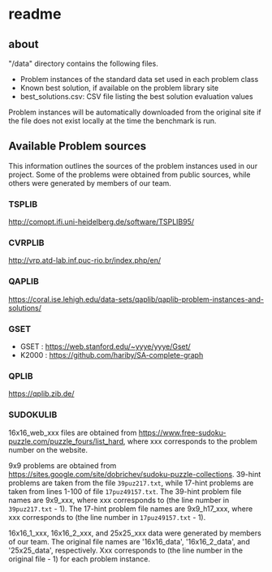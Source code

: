 # readme

## about

"/data" directory contains the following files.

- Problem instances of the standard data set used in each problem class
- Known best solution, if available on the problem library site
- best_solutions.csv: CSV file listing the best solution evaluation values

Problem instances will be automatically downloaded from the original site if the file does not exist locally at the time the benchmark is run.

## Available Problem sources

This information outlines the sources of the problem instances used in our project. Some of the problems were obtained from public sources, while others were generated by members of our team.

### TSPLIB

http://comopt.ifi.uni-heidelberg.de/software/TSPLIB95/

### CVRPLIB

http://vrp.atd-lab.inf.puc-rio.br/index.php/en/

### QAPLIB

https://coral.ise.lehigh.edu/data-sets/qaplib/qaplib-problem-instances-and-solutions/

### GSET

- GSET : https://web.stanford.edu/~yyye/yyye/Gset/
- K2000 : https://github.com/hariby/SA-complete-graph

### QPLIB

https://qplib.zib.de/

### SUDOKULIB

16x16_web_xxx files are obtained from https://www.free-sudoku-puzzle.com/puzzle_fours/list_hard, where xxx corresponds to the problem number on the website.

9x9 problems are obtained from https://sites.google.com/site/dobrichev/sudoku-puzzle-collections. 39-hint problems are taken from the file `39puz217.txt`, while 17-hint problems are taken from lines 1-100 of file `17puz49157.txt`. The 39-hint problem file names are 9x9_xxx, where xxx corresponds to (the line number in `39puz217.txt` - 1). The 17-hint problem file names are 9x9_h17_xxx, where xxx corresponds to (the line number in `17puz49157.txt` - 1).

16x16_1_xxx, 16x16_2_xxx, and 25x25_xxx data were generated by members of our team. The original file names are '16x16_data', '16x16_2_data', and '25x25_data', respectively. Xxx corresponds to (the line number in the original file - 1) for each problem instance.

